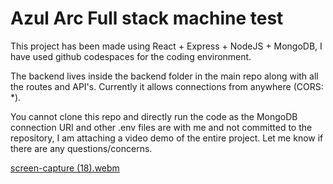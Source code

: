 # Azul Arc Full stack machine test

This project has been made using React + Express + NodeJS + MongoDB, I have used github codespaces for the coding environment.

The backend lives inside the backend folder in the main repo along with all the routes and API's. Currently it allows connections from anywhere (CORS: *).

You cannot clone this repo and directly run the code as the MongoDB connection URI and other .env files are with me and not committed to the repository,
I am attaching a video demo of the entire project. Let me know if there are any questions/concerns.

[screen-capture (18).webm](https://github.com/user-attachments/assets/3e6494ef-bda9-4111-a770-130f38243b77)
